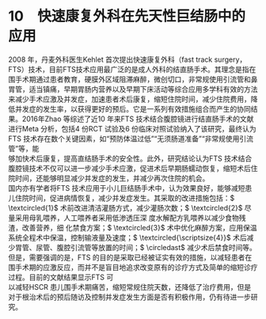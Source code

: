 # 10　快速康复外科在先天性巨结肠中的应用  
2008 年，丹麦外科医生Kehlet 首次提出快速康复外科（fast track surgery，FTS）技术，目前FTS技术应用最广泛的是成人外科的结直肠手术。其理念是指在围手术期通过患者教育，硬膜外区域阻滞麻醉，微创切口，非常规使用引流管和鼻胃管，适当镇痛，早期胃肠内营养以及早期下床活动等综合应用多学科有效的方法来减少手术应激及并发症，加速患者术后康复，缩短住院时间，减少住院费用，降低并发症的发生率，以获得更好的预后。它是一系列有效措施组合而产生的协同结果。2016年Zhao 等综述了近10 年来FTS 技术结合腹腔镜进行结直肠手术的文献进行Meta 分析，包括4 份RCT 试验及6 份临床对照试验纳入了该研究，最终认为FTS 技术存在数个关键因素，如“预防体温过低”“无须肠道准备”“非常规使用引流管”等，能  
够加快术后康复，提高直结肠手术的安全性。此外，研究结论认为FTS 技术结合腹腔镜技术不仅可以进一步减少手术应激，促进术后早期肠蠕动恢复，缩短术后住院时间，还能够明显减少并发症的发生，并减少再次住院的机会。  
国内亦有学者将FTS 技术应用于小儿巨结肠手术中，认为效果良好，能够减短患儿住院时间，促进病情恢复，减少并发症发生。其采取的改进措施包括：$ \textcircled{1}$    术前改进清洁灌肠方式，减少灌肠次数；$ \textcircled{2}$     尽量采用母乳喂养，人工喂养者采用低渗透压深 度水解配方乳喂养以减少食物残渣，改善营养，细 化禁食方案；$ \textcircled{3}$    术中优化麻醉方案，应用保温系统全程术中保温，控制输液量及速度；$ \textcircled{\scriptsize{4}}$    术后减少胃管、尿管、腹腔引流管等放置的时间；$ \circledast$ 减少术后禁食时间等。  
但是，需要强调的是，FTS 的目的是采取已经被证实有效的措施，以减轻患者在围手术期的应激反应，而并不是盲目地追求改变原有的诊疗方式及简单的缩短诊疗过程。目前的文献结果显示FTS 可  
以减轻HSCR 患儿围手术期痛苦，缩短常规住院天数，还降低了治疗费用，但是对于根治术后的预后随访及控制并发症发生方面是否有积极作用，仍有待进一步研究。  
